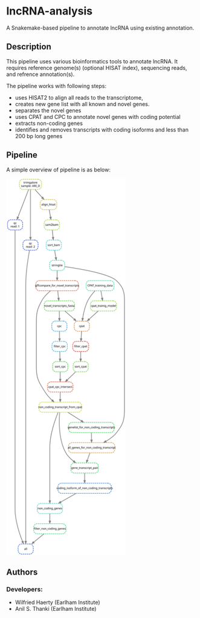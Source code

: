 # lncRNA-analysis
A Snakemake-based pipeline to annotate lncRNA using existing annotation. 

## Description
This pipeline uses various bioinformatics tools to annotate lncRNA. It requires reference genome(s) (optional HISAT index), sequencing reads, and refrence annotation(s).

The pipeline works with following steps:
* uses HISAT2 to align all reads to the transcriptome, 
* creates new gene list with all known and novel genes.
* separates the novel genes 
* uses CPAT and CPC to annotate novel genes with coding potential
* extracts non-coding genes
* identifies and removes transcripts with coding isoforms and less than 200 bp long genes

## Pipeline
A simple overview of pipeline is as below:

<img src="img/pipeline.svg" height=1000px title="pipeline-overview" />

## Authors

### Developers:

- Wilfried Haerty (Earlham Institute)
- Anil S. Thanki (Earlham Institute)


